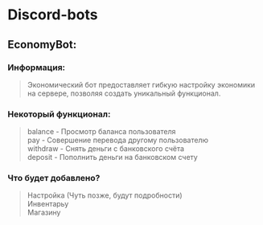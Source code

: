 # Discord-bots

## EconomyBot:
### Информация:
> Экономический бот предоставляет гибкую настройку экономики на сервере, позволяя создать уникальный функционал.

### Некоторый функционал:
> balance - Просмотр баланса пользователя<br/>
> pay - Совершение перевода другому пользователю<br/>
> withdraw - Снять деньги с банковского счёта<br/>
> deposit - Пополнить деньги на банковском счету<br/>

### Что будет добавлено?
> Настройка (Чуть позже, будут подробности)<br/>
> Инвентарьу<br/>
> Магазину<br/>
